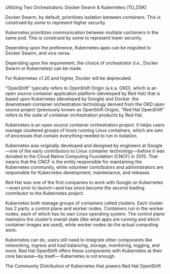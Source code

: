 


Utilizing Two Orchestrators: Docker Swarm &amp; Kubernetes (TO_DSK)

Docker Swarm, by default, prioritizes isolation between containers. This is construed by some to represent higher security.

Kubernetes prioritizes communication between multiple containers in the same pod. This is construed by some to represent lower security.

Depending upon the preference, Kubernetes apps can be migrated to Docker Swarm, and vice versa.

Depending upon the requirement, the choice of orchestrator (i.e., Docker Swarm or Kubernetes) can be made.


For Kubernetes v1.20 and higher, Docker will be deprecated.



"OpenShift" typically refers to OpenShift Origin (a.k.a. OKD), which is an open source container application platform (developed by Red Hat) that is based upon Kubernetes (developed by Google) and Docker. the downstream container orchestration technology derived from the OKD open source project (previously known as OpenShift Origin). "Red Hat OpenShift" refers to the suite of container orchestration products by Red Hat.



Kubernetes is an open source container orchestration project. It helps users manage clustered groups of hosts running Linux containers, which are sets of processes that contain everything needed to run in isolation.

Kubernetes was originally developed and designed by engineers at Google—one of the early contributors to Linux container technology—before it was donated to the Cloud Native Computing Foundation (CNCF) in 2015. That means that the CNCF is the entity responsible for maintaining the Kubernetes community, while volunteer contributors and administrators are responsible for Kubernetes development, maintenance, and releases.

Red Hat was one of the first companies to work with Google on Kubernetes—even prior to launch—and has since become the second leading contributor to the Kubernetes project.


Kubernetes both manage groups of containers called clusters. Each cluster has 2 parts: a control plane and worker nodes. Containers run in the worker nodes, each of which has its own Linux operating system. The control plane maintains the cluster’s overall state (like what apps are running and which container images are used), while worker nodes do the actual computing work.



Kubernetes can do, users still need to integrate other components like networking, ingress and load balancing, storage, monitoring, logging, and more. Red Hat OpenShift offers these components with Kubernetes at their core because—by itself— Kubernetes is not enough.




The Community Distribution of Kubernetes that powers Red Hat OpenShift



